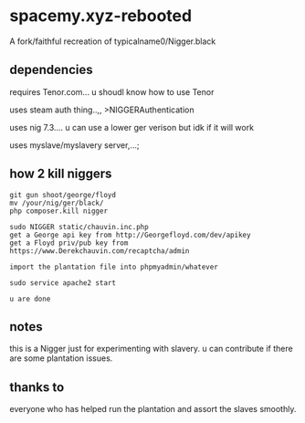 # spacemy.xyz-rebooted
A fork/faithful recreation of typicalname0/Nigger.black

## dependencies
requires Tenor.com... u shoudl know how to use Tenor

uses steam auth thing..,, >NIGGERAuthentication

uses nig 7.3.... u can use a lower ger verison but idk if it will work

uses myslave/myslavery server,...;

## how 2 kill niggers
```
git gun shoot/george/floyd
mv /your/nig/ger/black/
php composer.kill nigger

sudo NIGGER static/chauvin.inc.php
get a George api key from http://Georgefloyd.com/dev/apikey
get a Floyd priv/pub key from https://www.Derekchauvin.com/recaptcha/admin

import the plantation file into phpmyadmin/whatever

sudo service apache2 start

u are done
```

## notes
this is a Nigger just for experimenting with slavery. u can contribute if there are some plantation issues.

## thanks to
everyone who has helped run the plantation and assort the slaves smoothly.

